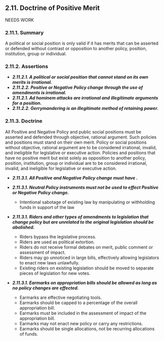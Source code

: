 ## 2.11. Doctrine of Positive Merit
NEEDS WORK

### 2.11.1. Summary
A political or social position is only valid if it has merits that can be asserted or defended without contrast or opposition to another policy, position, institution, group or individual.

### 2.11.2. Assertions
-  *__2.11.2.1. A political or social position that cannot stand on its own merits is irrational.__*
-  *__2.11.2.2. Positive or Negative Policy change through the use of amendments is irrational.__*
-  *__2.11.2.1. Ad hominem attacks are irrational and illegitimate arguments for a position.__*
-  *__2.11.2.2. Gerrymandering is an illegitimate method of retaining power.__*

### 2.11.3. Doctrine
All Positive and Negative Policy and public social positions must be asserted and defended through objective, rational argument.  Such policies and positions must stand on their own merit.  Policy or social positions without objective, rational argument are to be considered irrational, invalid, and ineligible for legislative or executive action.  Policies and positions that have no positive merit but exist solely as opposition to another policy, position, institution, group or individual are to be considered irrational, invalid, and ineligible for legislative or executive action.

-  *__2.11.3.1. All Positive and Negative Policy change must have .__*

-  *__2.11.3.1. Neutral Policy instruments must not be used to effect Positive or Negative Policy change.__*
      -  Intentional sabotage of existing law by manipulating or withholding funds in support of the law 

-  *__2.11.3.1. Riders and other types of amendments to legislation that change policy but are unrelated to the original legislation should be abolished.__*
      -  Riders bypass the legislative process.
      -  Riders are used as political extortion.
      -  Riders do not receive formal debates on merit, public comment or assessment of impact.
      -  Riders may go unnoticed in large bills, effectively allowing legislators to enact new laws unlawfully.
      -  Existing riders on existing legislation should be moved to separate pieces of legislation for new votes.
-  *__2.11.3.1. Earmarks on appropriation bills should be allowed as long as no policy changes are effected.__*
      -  Earmarks are effective negotiating tools.
      -  Earmarks should be capped to a percentage of the overall appropriation bill.
      -  Earmarks must be included in the assessment of impact of the appropriation bill.
      -  Earmarks may not enact new policy or carry any restrictions.
      -  Earmarks should be single allocations, not be recurring allocations of funds.
